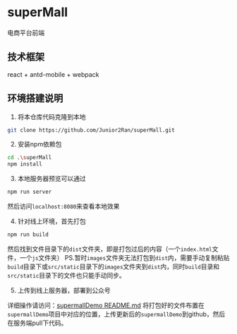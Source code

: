 # superMall
电商平台前端

## 技术框架
react + antd-mobile + webpack

## 环境搭建说明
1. 将本仓库代码克隆到本地
```bash
git clone https://github.com/Junior2Ran/superMall.git
```

2. 安装npm依赖包
```bash
cd .\superMall
npm install
```

3. 本地服务器预览可以通过
```bash
npm run server
```
然后访问`localhost:8080`来查看本地效果

4. 针对线上环境，首先打包
```bash
npm run build
```
然后找到文件目录下的`dist`文件夹，即是打包过后的内容（一个`index.html`文件，一个`js`文件夹）
PS.暂时`images`文件夹无法打包到`dist`内，需要手动复制粘贴`build`目录下或`src/static`目录下的`images`文件夹到`dist`内，同时`build`目录和`src/static`目录下的文件也只能手动同步。

5. 上传到线上服务器，部署到公众号

详细操作请访问：[supermallDemo README.md]()
将打包好的文件布置在`supermallDemo`项目中对应的位置，上传更新后的`supermallDemo`到github，然后在服务端pull下代码。
